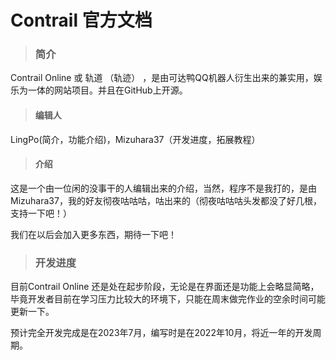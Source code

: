 # Contrail 官方文档

>### 简介

Contrail Online 或 轨道 （轨迹） ，是由可达鸭QQ机器人衍生出来的兼实用，娱乐为一体的网站项目。并且在GitHub上开源。

>#### 编辑人

LingPo(简介，功能介绍)，Mizuhara37（开发进度，拓展教程）

>#### 介绍

这是一个由一位闲的没事干的人编辑出来的介绍，当然，程序不是我打的，是由Mizuhara37，我的好友彻夜咕咕咕，咕出来的（彻夜咕咕咕头发都没了好几根，支持一下吧！）

我们在以后会加入更多东西，期待一下吧！

>### 开发进度

目前Contrail Online 还是处在起步阶段，无论是在界面还是功能上会略显简略，毕竟开发者目前在学习压力比较大的环境下，只能在周末做完作业的空余时间可能更新一下。

预计完全开发完成是在2023年7月，编写时是在2022年10月，将近一年的开发周期。

